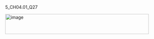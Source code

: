 5_CH04.01_Q27

<img width="459" height="65" alt="image" src="https://github.com/user-attachments/assets/019f6e74-7153-428b-8a51-535d58a48d28" />

